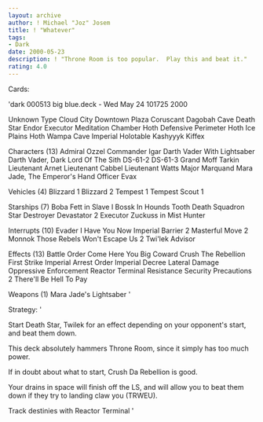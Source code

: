 ```yaml
---
layout: archive
author: ! Michael "Joz" Josem
title: ! "Whatever"
tags:
- Dark
date: 2000-05-23
description: ! "Throne Room is too popular.  Play this and beat it."
rating: 4.0
---
```

Cards: 

'dark 000513 big blue.deck - Wed May 24 101725 2000


Unknown Type
       Cloud City Downtown Plaza
       Coruscant
       Dagobah Cave
       Death Star
       Endor
       Executor Meditation Chamber
       Hoth Defensive Perimeter
       Hoth Ice Plains
       Hoth Wampa Cave
       Imperial Holotable
       Kashyyyk
       Kiffex

Characters (13)
       Admiral Ozzel
       Commander Igar
       Darth Vader With Lightsaber
       Darth Vader, Dark Lord Of The Sith
       DS-61-2
       DS-61-3
       Grand Moff Tarkin
       Lieutenant Arnet
       Lieutenant Cabbel
       Lieutenant Watts
       Major Marquand
       Mara Jade, The Emperor's Hand
       Officer Evax

Vehicles (4)
       Blizzard 1
       Blizzard 2
       Tempest 1
       Tempest Scout 1

Starships (7)
       Boba Fett in Slave I
       Bossk In Hounds Tooth
       Death Squadron Star Destroyer
       Devastator
     2 Executor
       Zuckuss in Mist Hunter

Interrupts (10)
       Evader
       I Have You Now
       Imperial Barrier
     2 Masterful Move
     2 Monnok
       Those Rebels Won't Escape Us
     2 Twi'lek Advisor

Effects (13)
       Battle Order
       Come Here You Big Coward
       Crush The Rebellion
       First Strike
       Imperial Arrest Order
       Imperial Decree
       Lateral Damage
       Oppressive Enforcement
       Reactor Terminal
       Resistance
       Security Precautions
     2 There'll Be Hell To Pay

Weapons (1)
       Mara Jade's Lightsaber
'

Strategy: '

Start Death Star, Twilek for an effect depending on your opponent's start, and beat them down.

This deck absolutely hammers Throne Room, since it simply has too much power.

If in doubt about what to start, Crush Da Rebellion is good.

Your drains in space will finish off the LS, and will allow you to beat them down if they try to landing claw you (TRWEU).

Track destinies with Reactor Terminal '